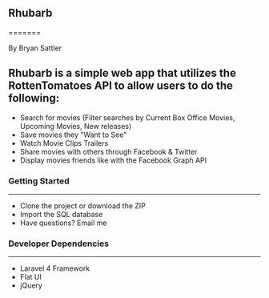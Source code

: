 ## Rhubarb
=======

By Bryan Sattler

Rhubarb is a simple web app that utilizes the RottenTomatoes API to allow users to do the following:
---
- Search for movies (Filter searches by Current Box Office Movies, Upcoming Movies, New releases)
- Save movies they "Want to See"
- Watch Movie Clips Trailers
- Share movies with others through Facebook & Twitter
- Display movies friends like with the Facebook Graph API

### Getting Started
---
- Clone the project or download the ZIP
- Import the SQL database
- Have questions? Email me

### Developer Dependencies
---
- Laravel 4 Framework
- Flat UI
- jQuery